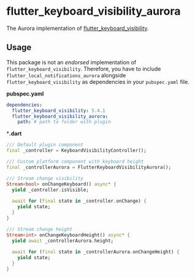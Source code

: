 # flutter_keyboard_visibility_aurora

The Aurora implementation of [flutter_keyboard_visibility](https://pub.dev/packages/flutter_keyboard_visibility).

## Usage
This package is not an _endorsed_ implementation of `flutter_keyboard_visibility`.
Therefore, you have to include `flutter_local_notifications_aurora` alongside `flutter_keyboard_visibility` as dependencies in your `pubspec.yaml` file.

**pubspec.yaml**

```yaml
dependencies:
  flutter_keyboard_visibility: 5.4.1
  flutter_keyboard_visibility_aurora:
    path: # path to folder with plugin
```

***.dart**

```dart
/// Default plugin component
final _controller = KeyboardVisibilityController();

/// Custom platform component with keyboard height
final _controllerAurora = FlutterKeyboardVisibilityAurora();

/// Stream change visibility
Stream<bool> onChangeKeyboard() async* {
  yield _controller.isVisible;
  
  await for (final state in _controller.onChange) {
    yield state;
  }
}

/// Stream change height
Stream<int> onChangeKeyboardHeight() async* {
  yield await _controllerAurora.height;
  
  await for (final state in _controllerAurora.onChangeHeight) {
    yield state;
  }
}
```

